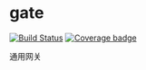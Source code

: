 # gate

[![Build Status](https://travis-ci.org/netc0/gate.svg?branch=master)](https://travis-ci.org/netc0/gate)
[![Coverage badge](https://codecov.io/github/netc0/gate/coverage.svg?branch=master)](https://codecov.io/github/netc0/gate?branch=master)

通用网关


